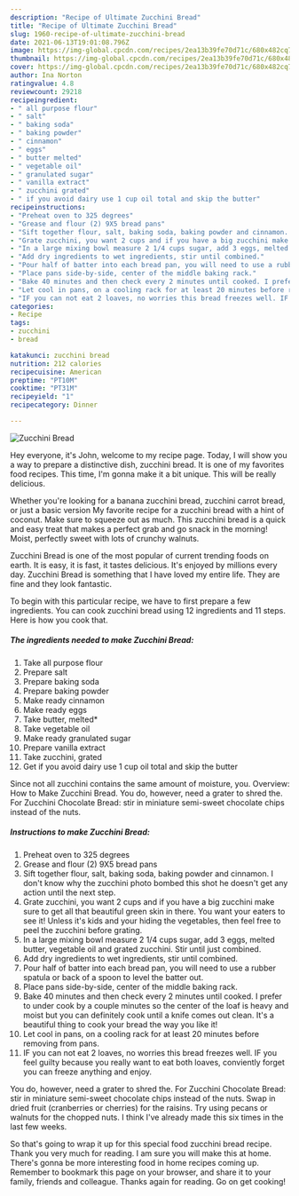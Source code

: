 ```yaml
---
description: "Recipe of Ultimate Zucchini Bread"
title: "Recipe of Ultimate Zucchini Bread"
slug: 1960-recipe-of-ultimate-zucchini-bread
date: 2021-06-13T19:01:08.796Z
image: https://img-global.cpcdn.com/recipes/2ea13b39fe70d71c/680x482cq70/zucchini-bread-recipe-main-photo.jpg
thumbnail: https://img-global.cpcdn.com/recipes/2ea13b39fe70d71c/680x482cq70/zucchini-bread-recipe-main-photo.jpg
cover: https://img-global.cpcdn.com/recipes/2ea13b39fe70d71c/680x482cq70/zucchini-bread-recipe-main-photo.jpg
author: Ina Norton
ratingvalue: 4.8
reviewcount: 29218
recipeingredient:
- " all purpose flour"
- " salt"
- " baking soda"
- " baking powder"
- " cinnamon"
- " eggs"
- " butter melted"
- " vegetable oil"
- " granulated sugar"
- " vanilla extract"
- " zucchini grated"
- " if you avoid dairy use 1 cup oil total and skip the butter"
recipeinstructions:
- "Preheat oven to 325 degrees"
- "Grease and flour (2) 9X5 bread pans"
- "Sift together flour, salt, baking soda, baking powder and cinnamon. I don&#39;t know why the zucchini photo bombed this shot he doesn&#39;t get any action until the next step."
- "Grate zucchini, you want 2 cups and if you have a big zucchini make sure to get all that beautiful green skin in there. You want your eaters to see it! Unless it&#39;s kids and your hiding the vegetables, then feel free to peel the zucchini before grating."
- "In a large mixing bowl measure 2 1/4 cups sugar, add 3 eggs, melted butter, vegetable oil and grated zucchini. Stir until just combined."
- "Add dry ingredients to wet ingredients, stir until combined."
- "Pour half of batter into each bread pan, you will need to use a rubber spatula or back of a spoon to level the batter out."
- "Place pans side-by-side, center of the middle baking rack."
- "Bake 40 minutes and then check every 2 minutes until cooked. I prefer to under cook by a couple minutes so the center of the loaf is heavy and moist but you can definitely cook until a knife comes out clean. It&#39;s a beautiful thing to cook your bread the way you like it!"
- "Let cool in pans, on a cooling rack for at least 20 minutes before removing from pans."
- "IF you can not eat 2 loaves, no worries this bread freezes well. IF you feel guilty because you really want to eat both loaves, conviently forget you can freeze anything and enjoy."
categories:
- Recipe
tags:
- zucchini
- bread

katakunci: zucchini bread 
nutrition: 212 calories
recipecuisine: American
preptime: "PT10M"
cooktime: "PT31M"
recipeyield: "1"
recipecategory: Dinner

---
```



![Zucchini Bread](https://img-global.cpcdn.com/recipes/2ea13b39fe70d71c/680x482cq70/zucchini-bread-recipe-main-photo.jpg)

Hey everyone, it's John, welcome to my recipe page. Today, I will show you a way to prepare a distinctive dish, zucchini bread. It is one of my favorites food recipes. This time, I'm gonna make it a bit unique. This will be really delicious.

Whether you&#39;re looking for a banana zucchini bread, zucchini carrot bread, or just a basic version My favorite recipe for a zucchini bread with a hint of coconut. Make sure to squeeze out as much. This zucchini bread is a quick and easy treat that makes a perfect grab and go snack in the morning! Moist, perfectly sweet with lots of crunchy walnuts.

Zucchini Bread is one of the most popular of current trending foods on earth. It is easy, it is fast, it tastes delicious. It's enjoyed by millions every day. Zucchini Bread is something that I have loved my entire life. They are fine and they look fantastic.


To begin with this particular recipe, we have to first prepare a few ingredients. You can cook zucchini bread using 12 ingredients and 11 steps. Here is how you cook that.

<!--inarticleads1-->

##### The ingredients needed to make Zucchini Bread:

1. Take  all purpose flour
1. Prepare  salt
1. Prepare  baking soda
1. Prepare  baking powder
1. Make ready  cinnamon
1. Make ready  eggs
1. Take  butter, melted*
1. Take  vegetable oil
1. Make ready  granulated sugar
1. Prepare  vanilla extract
1. Take  zucchini, grated
1. Get  if you avoid dairy use 1 cup oil total and skip the butter


Since not all zucchini contains the same amount of moisture, you. Overview: How to Make Zucchini Bread. You do, however, need a grater to shred the. For Zucchini Chocolate Bread: stir in miniature semi-sweet chocolate chips instead of the nuts. 

<!--inarticleads2-->

##### Instructions to make Zucchini Bread:

1. Preheat oven to 325 degrees
1. Grease and flour (2) 9X5 bread pans
1. Sift together flour, salt, baking soda, baking powder and cinnamon. I don&#39;t know why the zucchini photo bombed this shot he doesn&#39;t get any action until the next step.
1. Grate zucchini, you want 2 cups and if you have a big zucchini make sure to get all that beautiful green skin in there. You want your eaters to see it! Unless it&#39;s kids and your hiding the vegetables, then feel free to peel the zucchini before grating.
1. In a large mixing bowl measure 2 1/4 cups sugar, add 3 eggs, melted butter, vegetable oil and grated zucchini. Stir until just combined.
1. Add dry ingredients to wet ingredients, stir until combined.
1. Pour half of batter into each bread pan, you will need to use a rubber spatula or back of a spoon to level the batter out.
1. Place pans side-by-side, center of the middle baking rack.
1. Bake 40 minutes and then check every 2 minutes until cooked. I prefer to under cook by a couple minutes so the center of the loaf is heavy and moist but you can definitely cook until a knife comes out clean. It&#39;s a beautiful thing to cook your bread the way you like it!
1. Let cool in pans, on a cooling rack for at least 20 minutes before removing from pans.
1. IF you can not eat 2 loaves, no worries this bread freezes well. IF you feel guilty because you really want to eat both loaves, conviently forget you can freeze anything and enjoy.


You do, however, need a grater to shred the. For Zucchini Chocolate Bread: stir in miniature semi-sweet chocolate chips instead of the nuts. Swap in dried fruit (cranberries or cherries) for the raisins. Try using pecans or walnuts for the chopped nuts. I think I&#39;ve already made this six times in the last few weeks. 

So that's going to wrap it up for this special food zucchini bread recipe. Thank you very much for reading. I am sure you will make this at home. There's gonna be more interesting food in home recipes coming up. Remember to bookmark this page on your browser, and share it to your family, friends and colleague. Thanks again for reading. Go on get cooking!
